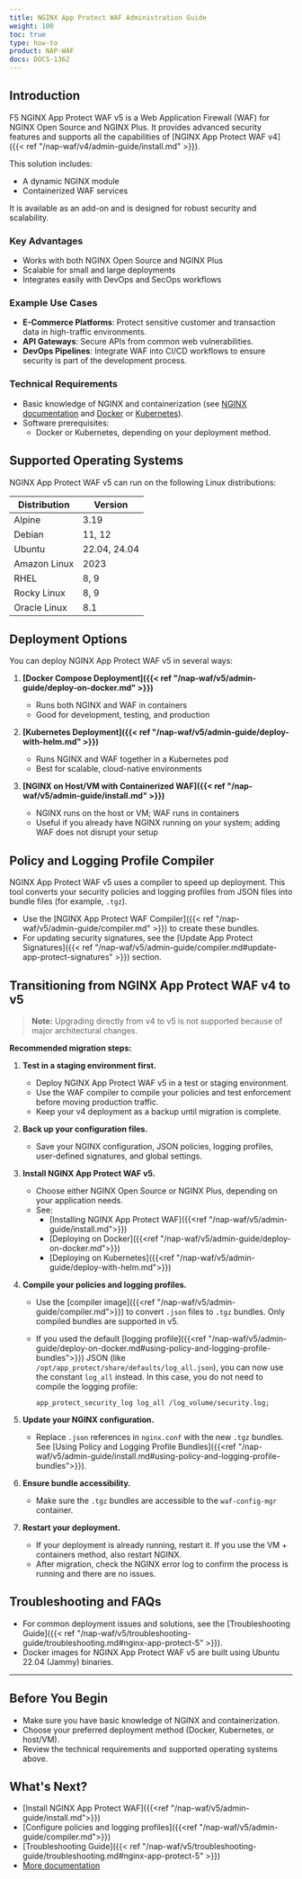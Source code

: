 ```yaml
---
title: NGINX App Protect WAF Administration Guide
weight: 100
toc: true
type: how-to
product: NAP-WAF
docs: DOCS-1362
---
```


<!--
Audit completed: 2024-06-24
- No screenshots present or required (conceptual/overview content)
- Readability, accessibility, and structure improved per #72
- No PII or sensitive data found
-->


## Introduction

F5 NGINX App Protect WAF v5 is a Web Application Firewall (WAF) for NGINX Open Source and NGINX Plus. It provides advanced security features and supports all the capabilities of [NGINX App Protect WAF v4]({{< ref "/nap-waf/v4/admin-guide/install.md" >}}).

This solution includes:
- A dynamic NGINX module
- Containerized WAF services

It is available as an add-on and is designed for robust security and scalability.

### Key Advantages

- Works with both NGINX Open Source and NGINX Plus
- Scalable for small and large deployments
- Integrates easily with DevOps and SecOps workflows

### Example Use Cases

- **E-Commerce Platforms**: Protect sensitive customer and transaction data in high-traffic environments.
- **API Gateways**: Secure APIs from common web vulnerabilities.
- **DevOps Pipelines**: Integrate WAF into CI/CD workflows to ensure security is part of the development process.

### Technical Requirements

- Basic knowledge of NGINX and containerization (see [NGINX documentation](https://docs.nginx.com/) and [Docker](https://docs.docker.com/) or [Kubernetes](https://kubernetes.io/docs/)).
- Software prerequisites:
  - Docker or Kubernetes, depending on your deployment method.

## Supported Operating Systems

NGINX App Protect WAF v5 can run on the following Linux distributions:

| Distribution | Version             |
| ------------ | ------------------- |
| Alpine       | 3.19                |
| Debian       | 11, 12              |
| Ubuntu       | 22.04, 24.04        |
| Amazon Linux | 2023                |
| RHEL         | 8, 9                |
| Rocky Linux  | 8, 9                |
| Oracle Linux | 8.1                 |

## Deployment Options

You can deploy NGINX App Protect WAF v5 in several ways:

1. **[Docker Compose Deployment]({{< ref "/nap-waf/v5/admin-guide/deploy-on-docker.md" >}})**
   - Runs both NGINX and WAF in containers
   - Good for development, testing, and production

2. **[Kubernetes Deployment]({{< ref "/nap-waf/v5/admin-guide/deploy-with-helm.md" >}})**
   - Runs NGINX and WAF together in a Kubernetes pod
   - Best for scalable, cloud-native environments

3. **[NGINX on Host/VM with Containerized WAF]({{< ref "/nap-waf/v5/admin-guide/install.md" >}})**
   - NGINX runs on the host or VM; WAF runs in containers
   - Useful if you already have NGINX running on your system; adding WAF does not disrupt your setup

## Policy and Logging Profile Compiler

NGINX App Protect WAF v5 uses a compiler to speed up deployment. This tool converts your security policies and logging profiles from JSON files into bundle files (for example, `.tgz`).

- Use the [NGINX App Protect WAF Compiler]({{< ref "/nap-waf/v5/admin-guide/compiler.md" >}}) to create these bundles.
- For updating security signatures, see the [Update App Protect Signatures]({{< ref "/nap-waf/v5/admin-guide/compiler.md#update-app-protect-signatures" >}}) section.


## Transitioning from NGINX App Protect WAF v4 to v5

> **Note:** Upgrading directly from v4 to v5 is not supported because of major architectural changes.

**Recommended migration steps:**

1. **Test in a staging environment first.**
   - Deploy NGINX App Protect WAF v5 in a test or staging environment.
   - Use the WAF compiler to compile your policies and test enforcement before moving production traffic.
   - Keep your v4 deployment as a backup until migration is complete.

2. **Back up your configuration files.**
   - Save your NGINX configuration, JSON policies, logging profiles, user-defined signatures, and global settings.

3. **Install NGINX App Protect WAF v5.**
   - Choose either NGINX Open Source or NGINX Plus, depending on your application needs.
   - See:
     - [Installing NGINX App Protect WAF]({{<ref "/nap-waf/v5/admin-guide/install.md">}})
     - [Deploying on Docker]({{<ref "/nap-waf/v5/admin-guide/deploy-on-docker.md">}})
     - [Deploying on Kubernetes]({{<ref "/nap-waf/v5/admin-guide/deploy-with-helm.md">}})

4. **Compile your policies and logging profiles.**
   - Use the [compiler image]({{<ref "/nap-waf/v5/admin-guide/compiler.md">}}) to convert `.json` files to `.tgz` bundles. Only compiled bundles are supported in v5.
   - If you used the default [logging profile]({{<ref "/nap-waf/v5/admin-guide/deploy-on-docker.md#using-policy-and-logging-profile-bundles">}}) JSON (like `/opt/app_protect/share/defaults/log_all.json`), you can now use the constant `log_all` instead. In this case, you do not need to compile the logging profile:

     ```nginx
     app_protect_security_log log_all /log_volume/security.log;
     ```

5. **Update your NGINX configuration.**
   - Replace `.json` references in `nginx.conf` with the new `.tgz` bundles. See [Using Policy and Logging Profile Bundles]({{<ref "/nap-waf/v5/admin-guide/install.md#using-policy-and-logging-profile-bundles">}}).

6. **Ensure bundle accessibility.**
   - Make sure the `.tgz` bundles are accessible to the `waf-config-mgr` container.

7. **Restart your deployment.**
   - If your deployment is already running, restart it. If you use the VM + containers method, also restart NGINX.
   - After migration, check the NGINX error log to confirm the process is running and there are no issues.


## Troubleshooting and FAQs

- For common deployment issues and solutions, see the [Troubleshooting Guide]({{< ref "/nap-waf/v5/troubleshooting-guide/troubleshooting.md#nginx-app-protect-5" >}}).
- Docker images for NGINX App Protect WAF v5 are built using Ubuntu 22.04 (Jammy) binaries.

---

## Before You Begin

- Make sure you have basic knowledge of NGINX and containerization.
- Choose your preferred deployment method (Docker, Kubernetes, or host/VM).
- Review the technical requirements and supported operating systems above.

## What's Next?

- [Install NGINX App Protect WAF]({{<ref "/nap-waf/v5/admin-guide/install.md">}})
- [Configure policies and logging profiles]({{<ref "/nap-waf/v5/admin-guide/compiler.md">}})
- [Troubleshooting Guide]({{< ref "/nap-waf/v5/troubleshooting-guide/troubleshooting.md#nginx-app-protect-5" >}})
- [More documentation](https://docs.nginx.com/)
